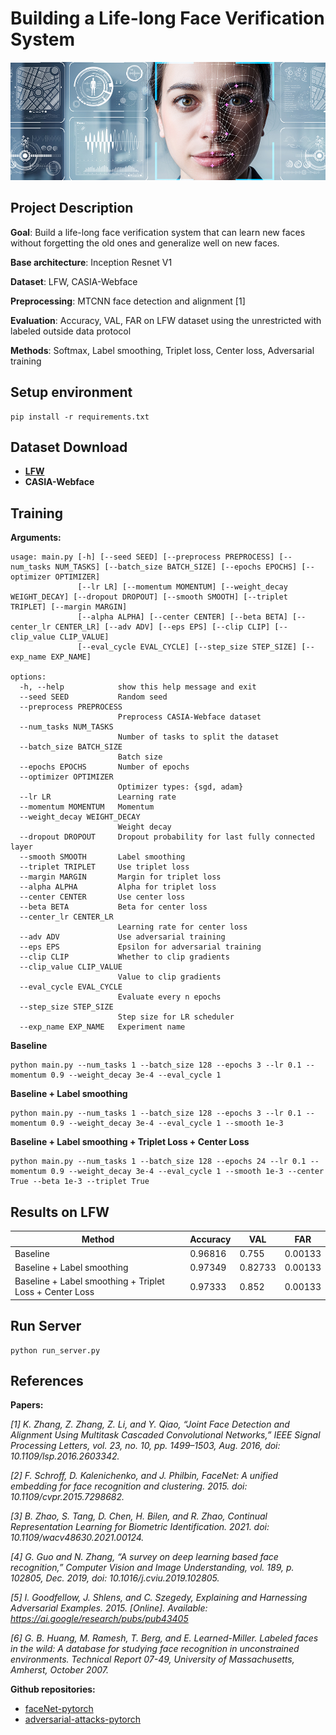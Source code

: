# Building a Life-long Face Verification System

![Face Recognition illustration](data/face_verification.jpg)

## Project Description

__Goal__: Build a life-long face verification system that can learn new faces without forgetting the old ones and generalize well on new faces.

__Base architecture__: Inception Resnet V1

__Dataset__: LFW, CASIA-Webface

__Preprocessing__: MTCNN face detection and alignment [1]

 __Evaluation__: Accuracy, VAL, FAR on LFW dataset using the unrestricted with labeled outside data protocol

 __Methods__: Softmax, Label smoothing, Triplet loss, Center loss, Adversarial training


## Setup environment

```
pip install -r requirements.txt
```

## Dataset Download
- [__LFW__](http://vis-www.cs.umass.edu/lfw/)
- __CASIA-Webface__

## Training

__Arguments:__

```
usage: main.py [-h] [--seed SEED] [--preprocess PREPROCESS] [--num_tasks NUM_TASKS] [--batch_size BATCH_SIZE] [--epochs EPOCHS] [--optimizer OPTIMIZER]
               [--lr LR] [--momentum MOMENTUM] [--weight_decay WEIGHT_DECAY] [--dropout DROPOUT] [--smooth SMOOTH] [--triplet TRIPLET] [--margin MARGIN]
               [--alpha ALPHA] [--center CENTER] [--beta BETA] [--center_lr CENTER_LR] [--adv ADV] [--eps EPS] [--clip CLIP] [--clip_value CLIP_VALUE]
               [--eval_cycle EVAL_CYCLE] [--step_size STEP_SIZE] [--exp_name EXP_NAME]

options:
  -h, --help            show this help message and exit
  --seed SEED           Random seed
  --preprocess PREPROCESS
                        Preprocess CASIA-Webface dataset
  --num_tasks NUM_TASKS
                        Number of tasks to split the dataset
  --batch_size BATCH_SIZE
                        Batch size
  --epochs EPOCHS       Number of epochs
  --optimizer OPTIMIZER
                        Optimizer types: {sgd, adam}
  --lr LR               Learning rate
  --momentum MOMENTUM   Momentum
  --weight_decay WEIGHT_DECAY
                        Weight decay
  --dropout DROPOUT     Dropout probability for last fully connected layer
  --smooth SMOOTH       Label smoothing
  --triplet TRIPLET     Use triplet loss
  --margin MARGIN       Margin for triplet loss
  --alpha ALPHA         Alpha for triplet loss
  --center CENTER       Use center loss
  --beta BETA           Beta for center loss
  --center_lr CENTER_LR
                        Learning rate for center loss
  --adv ADV             Use adversarial training
  --eps EPS             Epsilon for adversarial training
  --clip CLIP           Whether to clip gradients
  --clip_value CLIP_VALUE
                        Value to clip gradients
  --eval_cycle EVAL_CYCLE
                        Evaluate every n epochs
  --step_size STEP_SIZE
                        Step size for LR scheduler
  --exp_name EXP_NAME   Experiment name
```


__Baseline__

```
python main.py --num_tasks 1 --batch_size 128 --epochs 3 --lr 0.1 --momentum 0.9 --weight_decay 3e-4 --eval_cycle 1
```


 __Baseline + Label smoothing__

```
python main.py --num_tasks 1 --batch_size 128 --epochs 3 --lr 0.1 --momentum 0.9 --weight_decay 3e-4 --eval_cycle 1 --smooth 1e-3
```


 __Baseline + Label smoothing + Triplet Loss + Center Loss__

```
python main.py --num_tasks 1 --batch_size 128 --epochs 24 --lr 0.1 --momentum 0.9 --weight_decay 3e-4 --eval_cycle 1 --smooth 1e-3 --center True --beta 1e-3 --triplet True
```



## Results on LFW

| Method | Accuracy | VAL | FAR |
| --- | --- | --- | --- |
| Baseline | 0.96816 | 0.755 | 0.00133 |
| Baseline + Label smoothing | 0.97349 | 0.82733 | 0.00133 |
| Baseline + Label smoothing + Triplet Loss + Center Loss | 0.97333 | 0.852 | 0.00133 |


## Run Server
```
python run_server.py
```


## References

__Papers:__

_[1] K. Zhang, Z. Zhang, Z. Li, and Y. Qiao, “Joint Face Detection and Alignment Using Multitask Cascaded Convolutional Networks,” IEEE Signal Processing Letters, vol. 23, no. 10, pp. 1499–1503, Aug. 2016, doi: 10.1109/lsp.2016.2603342._

_[2] F. Schroff, D. Kalenichenko, and J. Philbin, FaceNet: A unified embedding for face recognition and clustering. 2015. doi: 10.1109/cvpr.2015.7298682._

_[3] B. Zhao, S. Tang, D. Chen, H. Bilen, and R. Zhao, Continual Representation Learning for Biometric Identification. 2021. doi: 10.1109/wacv48630.2021.00124._

_[4] G. Guo and N. Zhang, “A survey on deep learning based face recognition,” Computer Vision and Image Understanding, vol. 189, p. 102805, Dec. 2019, doi: 10.1016/j.cviu.2019.102805._

_[5] I. Goodfellow, J. Shlens, and C. Szegedy, Explaining and Harnessing Adversarial Examples. 2015. [Online]. Available: https://ai.google/research/pubs/pub43405_

_[6] G. B. Huang, M. Ramesh, T. Berg, and E. Learned-Miller. Labeled faces in the wild: A database for studying face recognition in unconstrained environments. Technical Report 07-49, University of Massachusetts, Amherst, October 2007._  



__Github repositories:__

- [faceNet-pytorch](https://github.com/timesler/facenet-pytorch)
- [adversarial-attacks-pytorch](https://github.com/Harry24k/adversarial-attacks-pytorch)